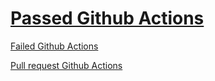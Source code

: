 # [Passed Github Actions](https://github.com/FictProger/architecture-lab-2/actions/runs/340546967)

[Failed Github Actions](https://github.com/FictProger/architecture-lab-2/actions/runs/340544143)

[Pull request Github Actions](https://github.com/FictProger/architecture-lab-2/actions)
